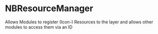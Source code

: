 # NBResourceManager
Allows Modules to register (Icon-) Resources to the layer and allows other modules to access them via an ID
